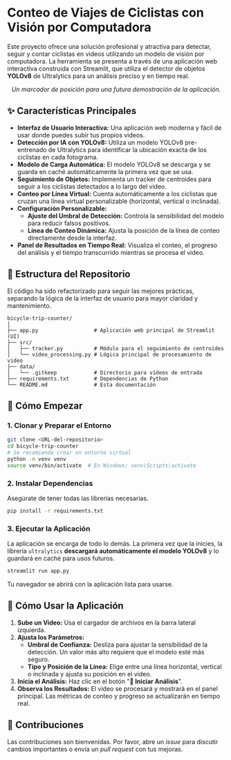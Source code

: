 # Conteo de Viajes de Ciclistas con Visión por Computadora

Este proyecto ofrece una solución profesional y atractiva para detectar, seguir y contar ciclistas en videos utilizando un modelo de visión por computadora. La herramienta se presenta a través de una aplicación web interactiva construida con Streamlit, que utiliza el detector de objetos **YOLOv8** de Ultralytics para un análisis preciso y en tiempo real.

<!-- ![Demostración de la Aplicación](URL_A_LA_IMAGEN_DE_DEMO.png) -->
*<p align="center">Un marcador de posición para una futura demostración de la aplicación.</p>*

## ✨ Características Principales

- **Interfaz de Usuario Interactiva:** Una aplicación web moderna y fácil de usar donde puedes subir tus propios videos.
- **Detección por IA con YOLOv8:** Utiliza un modelo YOLOv8 pre-entrenado de Ultralytics para identificar la ubicación exacta de los ciclistas en cada fotograma.
- **Modelo de Carga Automática:** El modelo YOLOv8 se descarga y se guarda en caché automáticamente la primera vez que se usa.
- **Seguimiento de Objetos:** Implementa un tracker de centroides para seguir a los ciclistas detectados a lo largo del video.
- **Conteo por Línea Virtual:** Cuenta automáticamente a los ciclistas que cruzan una línea virtual personalizable (horizontal, vertical o inclinada).
- **Configuración Personalizable:**
  - **Ajuste del Umbral de Detección:** Controla la sensibilidad del modelo para reducir falsos positivos.
  - **Línea de Conteo Dinámica:** Ajusta la posición de la línea de conteo directamente desde la interfaz.
- **Panel de Resultados en Tiempo Real:** Visualiza el conteo, el progreso del análisis y el tiempo transcurrido mientras se procesa el video.

## 📂 Estructura del Repositorio

El código ha sido refactorizado para seguir las mejores prácticas, separando la lógica de la interfaz de usuario para mayor claridad y mantenimiento.

```
bicycle-trip-counter/
│
├── app.py                  # Aplicación web principal de Streamlit (UI)
├── src/
│   ├── tracker.py          # Módulo para el seguimiento de centroides
│   └── video_processing.py # Lógica principal de procesamiento de video
├── data/
│   └── .gitkeep            # Directorio para videos de entrada
├── requirements.txt        # Dependencias de Python
└── README.md               # Esta documentación
```

## 🚀 Cómo Empezar

### 1. Clonar y Preparar el Entorno

```bash
git clone <URL-del-repositorio>
cd bicycle-trip-counter
# Se recomienda crear un entorno virtual
python -m venv venv
source venv/bin/activate  # En Windows: venv\Scripts\activate
```

### 2. Instalar Dependencias

Asegúrate de tener todas las librerías necesarias.

```bash
pip install -r requirements.txt
```

### 3. Ejecutar la Aplicación

La aplicación se encarga de todo lo demás. La primera vez que la inicies, la librería `ultralytics` **descargará automáticamente el modelo YOLOv8** y lo guardará en caché para usos futuros.

```bash
streamlit run app.py
```

Tu navegador se abrirá con la aplicación lista para usarse.

## 🤖 Cómo Usar la Aplicación

1.  **Sube un Video:** Usa el cargador de archivos en la barra lateral izquierda.
2.  **Ajusta los Parámetros:**
    - **Umbral de Confianza:** Desliza para ajustar la sensibilidad de la detección. Un valor más alto requiere que el modelo esté más seguro.
    - **Tipo y Posición de la Línea:** Elige entre una línea horizontal, vertical o inclinada y ajusta su posición en el video.
3.  **Inicia el Análisis:** Haz clic en el botón "**🚀 Iniciar Análisis**".
4.  **Observa los Resultados:** El video se procesará y mostrará en el panel principal. Las métricas de conteo y progreso se actualizarán en tiempo real.

## 🤝 Contribuciones

Las contribuciones son bienvenidas. Por favor, abre un *issue* para discutir cambios importantes o envía un *pull request* con tus mejoras.
